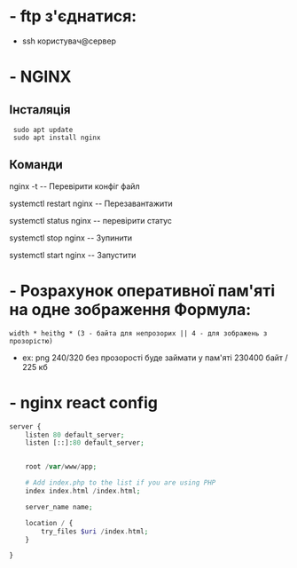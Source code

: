 # - ftp з'єднатися: 
  - ssh користувач@сервер

# - NGINX
 ## Інсталяція
```
 sudo apt update
 sudo apt install nginx
```
 ## Команди

nginx -t 			-- Перевірити конфіг файл

systemctl restart nginx		-- Перезавантажити

systemctl status nginx		-- перевірити статус

systemctl stop nginx		-- Зупинити

systemctl start nginx		-- Запустити

# - Розрахунок оперативної пам'яті на одне зображення Формула:
```width * heithg * (3 - байта для непрозорих || 4 - для зображень з прозорістю)```
 - ex: png 240/320 без прозорості буде займати у пам'яті 230400 байт / 225 кб

# - nginx react config

```php
server {
	listen 80 default_server;
	listen [::]:80 default_server;


	root /var/www/app;

	# Add index.php to the list if you are using PHP
	index index.html /index.html;

	server_name name;

	location / {
		try_files $uri /index.html;
	}

}

```

